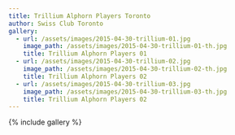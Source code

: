 ```yaml
---
title: Trillium Alphorn Players Toronto
author: Swiss Club Toronto
gallery:
  - url: /assets/images/2015-04-30-trillium-01.jpg
    image_path: /assets/images/2015-04-30-trillium-01-th.jpg
    title: Trillium Alphorn Players 01
  - url: /assets/images/2015-04-30-trillium-02.jpg
    image_path: /assets/images/2015-04-30-trillium-02-th.jpg
    title: Trillium Alphorn Players 02
  - url: /assets/images/2015-04-30-trillium-03.jpg
    image_path: /assets/images/2015-04-30-trillium-03-th.jpg
    title: Trillium Alphorn Players 02
---
```


{% include gallery %}

